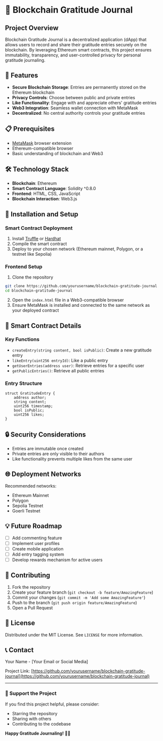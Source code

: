 # 🌟 Blockchain Gratitude Journal

## Project Overview

Blockchain Gratitude Journal is a decentralized application (dApp) that allows users to record and share their gratitude entries securely on the blockchain. By leveraging Ethereum smart contracts, this project ensures immutability, transparency, and user-controlled privacy for personal gratitude journaling.

## 🚀 Features

- **Secure Blockchain Storage**: Entries are permanently stored on the Ethereum blockchain
- **Privacy Controls**: Choose between public and private entries
- **Like Functionality**: Engage with and appreciate others' gratitude entries
- **Web3 Integration**: Seamless wallet connection with MetaMask
- **Decentralized**: No central authority controls your gratitude entries

## 📋 Prerequisites

- [MetaMask](https://metamask.io/) browser extension
- Ethereum-compatible browser
- Basic understanding of blockchain and Web3

## 🛠️ Technology Stack

- **Blockchain**: Ethereum
- **Smart Contract Language**: Solidity ^0.8.0
- **Frontend**: HTML, CSS, JavaScript
- **Blockchain Interaction**: Web3.js

## 🔧 Installation and Setup

### Smart Contract Deployment

1. Install [Truffle](https://www.trufflesuite.com/truffle) or [Hardhat](https://hardhat.org/)
2. Compile the smart contract
3. Deploy to your chosen network (Ethereum mainnet, Polygon, or a testnet like Sepolia)

### Frontend Setup

1. Clone the repository
```bash
git clone https://github.com/yourusername/blockchain-gratitude-journal.git
cd blockchain-gratitude-journal
```

2. Open the `index.html` file in a Web3-compatible browser
3. Ensure MetaMask is installed and connected to the same network as your deployed contract

## 📄 Smart Contract Details

### Key Functions

- `createEntry(string content, bool isPublic)`: Create a new gratitude entry
- `likeEntry(uint256 entryId)`: Like a public entry
- `getUserEntries(address user)`: Retrieve entries for a specific user
- `getPublicEntries()`: Retrieve all public entries

### Entry Structure

```solidity
struct GratitudeEntry {
    address author;
    string content;
    uint256 timestamp;
    bool isPublic;
    uint256 likes;
}
```

## 🔒 Security Considerations

- Entries are immutable once created
- Private entries are only visible to their authors
- Like functionality prevents multiple likes from the same user

## 🌐 Deployment Networks

Recommended networks:
- Ethereum Mainnet
- Polygon
- Sepolia Testnet
- Goerli Testnet

## 💡 Future Roadmap

- [ ] Add commenting feature
- [ ] Implement user profiles
- [ ] Create mobile application
- [ ] Add entry tagging system
- [ ] Develop rewards mechanism for active users

## 🤝 Contributing

1. Fork the repository
2. Create your feature branch (`git checkout -b feature/AmazingFeature`)
3. Commit your changes (`git commit -m 'Add some AmazingFeature'`)
4. Push to the branch (`git push origin feature/AmazingFeature`)
5. Open a Pull Request

## 📜 License

Distributed under the MIT License. See `LICENSE` for more information.

## 📞 Contact

Your Name - [Your Email or Social Media]

Project Link: [https://github.com/yourusername/blockchain-gratitude-journal](https://github.com/yourusername/blockchain-gratitude-journal)

---

### 💖 Support the Project

If you find this project helpful, please consider:
- Starring the repository
- Sharing with others
- Contributing to the codebase

**Happy Gratitude Journaling!** 🙏✨